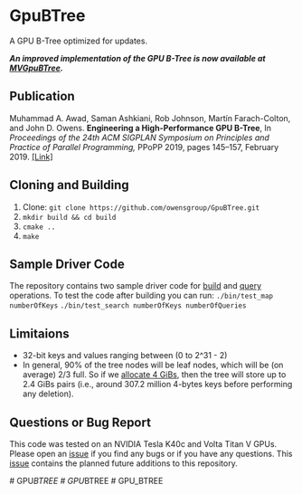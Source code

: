 # GpuBTree
A GPU B-Tree optimized for updates.

***An improved implementation of the GPU B-Tree is now available at [MVGpuBTree](https://github.com/owensgroup/MVGpuBTree).***


## Publication
Muhammad A. Awad, Saman Ashkiani, Rob Johnson, Martín Farach-Colton, and John D. Owens. **Engineering a High-Performance GPU B-Tree**, In *Proceedings of the 24th ACM SIGPLAN Symposium on Principles and Practice of Parallel Programming,* PPoPP 2019, pages 145–157, February 2019. [[Link]](https://escholarship.org/content/qt1ph2x5td/qt1ph2x5td.pdf?t=pkuy5m)

## Cloning and Building
1. Clone: `git clone https://github.com/owensgroup/GpuBTree.git`
2. `mkdir build && cd build`
3. `cmake ..`
4. `make`

## Sample Driver Code
The repository contains two sample driver code for [build](https://github.com/owensgroup/GpuBTree/blob/master/test/test_map.cu) and [query](https://github.com/owensgroup/GpuBTree/blob/master/test/test_map_search.cu) operations.
To test the code after building you can run: `./bin/test_map numberOfKeys` `./bin/test_search numberOfKeys numberOfQueries`

## Limitaions
- 32-bit keys and values ranging between (0 to 2^31 - 2)
- In general, 90% of the tree nodes will be leaf nodes, which will be (on average) 2/3 full. So if we [allocate 4 GiBs](https://github.com/owensgroup/GpuBTree/blob/master/src/allocator/pool_allocator.cuh#L75), then the tree will store up to 2.4 GiBs pairs (i.e., around 307.2 million 4-bytes keys before performing  any deletion).
## Questions or Bug Report
This code was tested on an NVIDIA Tesla K40c and Volta Titan V GPUs. Please open an [issue](https://github.com/owensgroup/GpuBTree/issues) if you find any bugs or if you have any questions. This [issue](https://github.com/owensgroup/GpuBTree/issues/1) contains the planned future additions to this repository.





#   G P U _ B T R E E  
 #   G P U _ B T R E E  
 #   G P U _ B T R E E  
 